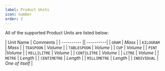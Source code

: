 ```yaml
---
label: Product Units
icon: number
order: 2
---
```


All of the supported Product Units are listed below:

| Unit Name | Comments |
| ---------- || ----------|
| `GRAM` | _Mass_ |
| `KILOGRAM` | _Mass_ |
| `TEASPOON` | _Volume_ |
| `TABLESPOON` | _Volume_ |
| `CUP` | _Volume_ |
| `PINT` |_Volume_ |
| `MILLILITRE` | _Volume_ |
| `CENTILITRE` | _Volume_ |
| `LITRE` | _Volume_ |
| `METRE` | _Length_ |
| `CENTIMETRE` | _Length_ |
| `MILLIMETRE` | _Length_ |
| `INDIVIDUAL` | _One of itself_ |
